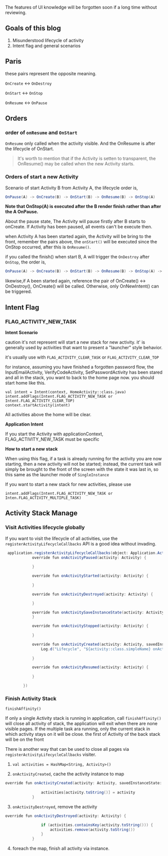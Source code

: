 The features of UI knowledge will be forgotten soon if a long time without reviewing.

## Goals of this blog ##

1. Misunderstood lifecycle of activity
2. Intent flag and general scenarios


## Paris ##

these pairs represent the opposite meaning.  

`OnCreate` <-> `OnDestroy`

`OnStart` <-> `OnStop`  

`OnResume` <-> `OnPause` 

## Orders ##

### order of `onResume` and `OnStart` ###

`OnResume` only called when the activity visible. And the OnResume is after the lifecycle of OnStart. 

> It's worth to mention that if the Activity is setten to transparent, the OnResume() may be called when the new Activity starts.


### Orders of start a new Activity ###

Scenario of start Activity B from Activity A,
the lifecycle order is,

```java
OnPause(A) -> OnCreate(B) -> OnStart(B) -> OnResume(B) -> OnStop(A)
```

<b>Note that OnStop(A) is executed after the B render finish rather than after the A OnPause.</b>

About the pause state, The Activity will pause firstly after B starts to onCreate. If Activity has been paused, all events can't be execute then. 

when Activity A has been started again, the Activity will be bring to the front, remember the pairs above, the `onStart()` will be executed since the OnStop occurred, after this is `OnResume()`.

if you called the finish() when start B, A will trigger the `OnDestroy` after `OnStop`, the order is,

```java
OnPause(A) -> OnCreate(B) -> OnStart(B) -> OnResume(B) -> OnStop(A) -> <b>OnDestroy(A)</b>
```

likewise,if A been started again, reference the pair of OnCreate() <-> OnDestroy(), OnCreate() will be called. Otherwise, only OnNewIntent() can be triggered.


## Intent Flag ##

### FLAG_ACTIVITY_NEW_TASK ###

<b>Intent Scenario</b>

caution it's not represent will start a new stack for new activity. it' is generally used by activities that want to present a "launcher" style behavior. 

it's usually use with `FLAG_ACTIVITY_CLEAR_TASK` or `FLAG_ACTIVITY_CLEAR_TOP`

for instance, assuming you have finished a forgotten password flow, the InputEmailActivity, VerifyCodeActivity, SetPasswordActivity has been stared and all in the stack, you want to back to the home page now.
you should start home like this.

```
val intent = Intent(context, HomeActivity::class.java)
intent.addFlags(Intent.FLAG_ACTIVITY_NEW_TASK or Intent.FLAG_ACTIVITY_CLEAR_TOP)
context.startActivity(intent)
```

All activities above the home will be clear.


<b> Application Intent </b>

If you start the Activity with applicationContext, FLAG_ACTIVITY_NEW_TASK must be specific 

<b> How to start a new stack </b>

When using this flag, if a task is already running for the activity you are now starting, then a new activity will not be started; instead, the current task will simply be brought to the front of the screen with the state it was last in, so this same as the launcher mode of `SingleInstance`

If you want to start a new stack for new activities, please use 

`intent.addFlags(Intent.FLAG_ACTIVITY_NEW_TASK or Inten.FLAG_ACTIVITY_MULTIPLE_TASK)`

## Activity Stack Manage ##

### Visit Activities lifecycle globally ###

If you want to visit the lifecycle of all activities, use the `registerActivityLifecycleCallbacks` API is a good idea without invading.

```java
 application.registerActivityLifecycleCallbacks(object: Application.ActivityLifecycleCallbacks {
            override fun onActivityPaused(activity: Activity) {
                
            }

            override fun onActivityStarted(activity: Activity) {
               
            }

            override fun onActivityDestroyed(activity: Activity) {

            }

            override fun onActivitySaveInstanceState(activity: Activity, outState: Bundle) {
            }

            override fun onActivityStopped(activity: Activity) {
                
            }

            override fun onActivityCreated(activity: Activity, savedInstanceState: Bundle?) {
                Log.d("Lifecycle", "${activity::class.simpleName} onActivityCreated")
                
            }

            override fun onActivityResumed(activity: Activity) {
               
            }

        })
```

### Finish Activity Stack ###

`finishAffinity()`

If only a single Activity stack is running in application,  call `finishAffinity()` will close all activity of stack, the application will exit when there are none visible pages. If the multiple task ara running, only the current stack in which activity stays on it will be close. the first of Activity of the back stack will be on the front



There is another way that can be used to close all pages via `registerActivityLifecycleCallbacks` visiter.

1. `val activities = HashMap<String, Activity>()`

2. `onActivityCreated`, cache the activity instance to map

```java
override fun onActivityCreated(activity: Activity, savedInstanceState: Bundle?) {
              
                activities[activity.toString()] = activity
            }
```

3. `onActivityDestroyed`, remove the activity 

```java
override fun onActivityDestroyed(activity: Activity) {

                if (activities.containsKey(activity.toString())) {
                    activities.remove(activity.toString())
                }
            }
```

4. foreach the map, finish all activity via instance.
